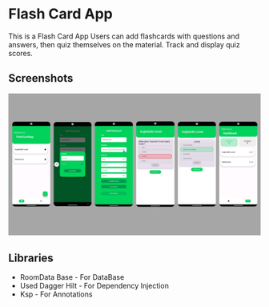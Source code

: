 
# Flash Card App
This is a Flash Card App Users can
add flashcards with questions and answers, then
quiz themselves on the material. Track and display
quiz scores.

## Screenshots

![App Screenshot](https://github.com/YeMinNaing1112/CodeAlpha_FlashCard_Quiz_App/blob/4b1c541d4b8ea78fe443ea3f9a88786803cc8193/Untitled%20design.jpg)




## Libraries

 - RoomData Base - For DataBase 
 - Used Dagger Hilt - For Dependency Injection 
 - Ksp - For Annotations 
